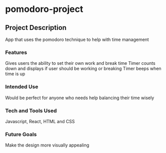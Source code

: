 # pomodoro-project

## Project Description
App that uses the pomodoro technique to help with time management 

### Features
Gives users the ability to set their own work and break time
Timer counts down and displays if user should be working or breaking
Timer beeps when time is up

### Intended Use
Would be perfect for anyone who needs help balancing their time wisely

### Tech and Tools Used
Javascript, React, HTML and CSS

### Future Goals
Make the design more visually appealing 
